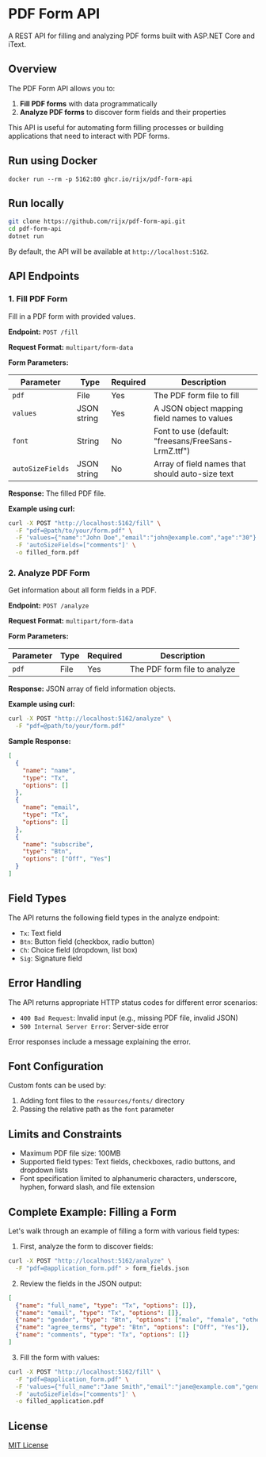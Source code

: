 # PDF Form API

A REST API for filling and analyzing PDF forms built with ASP.NET Core and iText.

## Overview

The PDF Form API allows you to:

1. **Fill PDF forms** with data programmatically
2. **Analyze PDF forms** to discover form fields and their properties

This API is useful for automating form filling processes or building applications that need to interact with PDF forms.

## Run using Docker

```
docker run --rm -p 5162:80 ghcr.io/rijx/pdf-form-api
```

## Run locally

```bash
git clone https://github.com/rijx/pdf-form-api.git
cd pdf-form-api
dotnet run
```

By default, the API will be available at `http://localhost:5162`.

## API Endpoints

### 1. Fill PDF Form

Fill in a PDF form with provided values.

**Endpoint:** `POST /fill`

**Request Format:** `multipart/form-data`

**Form Parameters:**

| Parameter | Type | Required | Description |
|-----------|------|----------|-------------|
| `pdf` | File | Yes | The PDF form file to fill |
| `values` | JSON string | Yes | A JSON object mapping field names to values |
| `font` | String | No | Font to use (default: "freesans/FreeSans-LrmZ.ttf") |
| `autoSizeFields` | JSON string | No | Array of field names that should auto-size text |

**Response:** The filled PDF file.

**Example using curl:**

```bash
curl -X POST "http://localhost:5162/fill" \
  -F "pdf=@path/to/your/form.pdf" \
  -F 'values={"name":"John Doe","email":"john@example.com","age":"30"}' \
  -F 'autoSizeFields=["comments"]' \
  -o filled_form.pdf
```

### 2. Analyze PDF Form

Get information about all form fields in a PDF.

**Endpoint:** `POST /analyze`

**Request Format:** `multipart/form-data`

**Form Parameters:**

| Parameter | Type | Required | Description |
|-----------|------|----------|-------------|
| `pdf` | File | Yes | The PDF form file to analyze |

**Response:** JSON array of field information objects.

**Example using curl:**

```bash
curl -X POST "http://localhost:5162/analyze" \
  -F "pdf=@path/to/your/form.pdf"
```

**Sample Response:**

```json
[
  {
    "name": "name",
    "type": "Tx",
    "options": []
  },
  {
    "name": "email",
    "type": "Tx",
    "options": []
  },
  {
    "name": "subscribe",
    "type": "Btn",
    "options": ["Off", "Yes"]
  }
]
```

## Field Types

The API returns the following field types in the analyze endpoint:

- `Tx`: Text field
- `Btn`: Button field (checkbox, radio button)
- `Ch`: Choice field (dropdown, list box)
- `Sig`: Signature field

## Error Handling

The API returns appropriate HTTP status codes for different error scenarios:

- `400 Bad Request`: Invalid input (e.g., missing PDF file, invalid JSON)
- `500 Internal Server Error`: Server-side error

Error responses include a message explaining the error.

## Font Configuration

Custom fonts can be used by:

1. Adding font files to the `resources/fonts/` directory
2. Passing the relative path as the `font` parameter

## Limits and Constraints

- Maximum PDF file size: 100MB
- Supported field types: Text fields, checkboxes, radio buttons, and dropdown lists
- Font specification limited to alphanumeric characters, underscore, hyphen, forward slash, and file extension

## Complete Example: Filling a Form

Let's walk through an example of filling a form with various field types:

1. First, analyze the form to discover fields:

```bash
curl -X POST "http://localhost:5162/analyze" \
  -F "pdf=@application_form.pdf" > form_fields.json
```

2. Review the fields in the JSON output:

```json
[
  {"name": "full_name", "type": "Tx", "options": []},
  {"name": "email", "type": "Tx", "options": []},
  {"name": "gender", "type": "Btn", "options": ["male", "female", "other"]},
  {"name": "agree_terms", "type": "Btn", "options": ["Off", "Yes"]},
  {"name": "comments", "type": "Tx", "options": []}
]
```

3. Fill the form with values:

```bash
curl -X POST "http://localhost:5162/fill" \
  -F "pdf=@application_form.pdf" \
  -F 'values={"full_name":"Jane Smith","email":"jane@example.com","gender":"female","agree_terms":"Yes","comments":"This is a long comment that might need to be auto-sized to fit properly."}' \
  -F 'autoSizeFields=["comments"]' \
  -o filled_application.pdf
```

## License

[MIT License](LICENSE)
